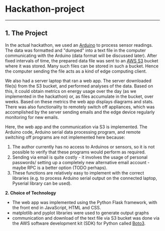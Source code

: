# Hackathon-project
----

**1. The Project**
--
In the actual hackathon, we used an [Arduino](https://www.arduino.cc/) to process sensor readings. The data was formatted and "dumped" into a text file in the computer communicating with the Arduino (data format will be discussed later). After fixed intervals of time, the prepared data file was sent to an [AWS S3](https://aws.amazon.com/s3/) bucket where it was stored. Many such files can be stored in such a bucket. Hence the computer sending the file acts as a kind of edge computing client.

We also had a server laptop that ran a web app. The server downloaded file(s) from the S3 bucket, and performed analyses of the data. Based on this, it could obtain metrics on energy usage over the day (as we implemented in the hackathon) or, as files accumulate in the bucket, over weeks. Based on these metrics the web app displays diagrams and stats. There was also functionality to remotely switch off appliances, which was accomplished by the server sending emails and the edge device regularly monitoring for new emails.

Here, the web app and the communication via S3 is implemented. The Arduino code, Arduino serial data processing program, and remote switching off programs are not implemented here because:
  1. The author currently has no access to Arduinos or sensors, so it is not possible to verify that these programs would perform as required.
  2. Sending via email is quite costly - it involves the usage of personal passwords/ setting up a completely new alternative email account - maybe RPC is a better option (TODO perhaps).
  3. These functions are relatively easy to implement with the correct libraries (e.g. to process Arduino serial output on the connected laptop, Pyserial library can be used).
  
**2. Choice of Technology**
  - The web app was implemented using the Python Flask framework, with the front end in JavaScript, HTML and CSS.
  - matplotlib and pyplot libraries were used to generate output graphs
  - communication and download of the text file via S3 bucket was done via the AWS software development kit (SDK) for Python called [Boto3](https://github.com/boto/boto3).
